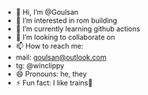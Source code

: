 - 👋 Hi, I’m @Goulsan
- 👀 I’m interested in rom building
- 🌱 I’m currently learning github actions
- 💞️ I’m looking to collaborate on 
- 📫 How to reach me:
-  mail: goulsan@outlook.com
-  tg:   @winclippy
- 😄 Pronouns: he, they
- ⚡ Fun fact: I like trains🚃

<!---
Goulsan/Goulsan is a ✨ special ✨ repository because its `README.md` (this file) appears on your GitHub profile.
You can click the Preview link to take a look at your changes.
--->
